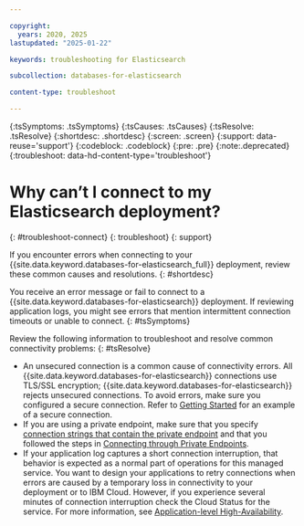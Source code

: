 ```yaml
---

copyright:
  years: 2020, 2025
lastupdated: "2025-01-22"

keywords: troubleshooting for Elasticsearch

subcollection: databases-for-elasticsearch

content-type: troubleshoot

---
```


{:tsSymptoms: .tsSymptoms}
{:tsCauses: .tsCauses}
{:tsResolve: .tsResolve}
{:shortdesc: .shortdesc}
{:screen: .screen}
{:support: data-reuse='support'}
{:codeblock: .codeblock}
{:pre: .pre}
{:note:.deprecated}
{:troubleshoot: data-hd-content-type='troubleshoot'}


# Why can’t I connect to my Elasticsearch deployment?
{: #troubleshoot-connect}
{: troubleshoot}
{: support}

If you encounter errors when connecting to your {{site.data.keyword.databases-for-elasticsearch_full}} deployment, review these common causes and resolutions.
{: #shortdesc}

You receive an error message or fail to connect to a {{site.data.keyword.databases-for-elasticsearch}} deployment.  If reviewing application logs, you might see errors that mention intermittent connection timeouts or unable to connect.
{: #tsSymptoms}

Review the following information to troubleshoot and resolve common connectivity problems:
{: #tsResolve}

* An unsecured connection is a common cause of connectivity errors.  All {{site.data.keyword.databases-for-elasticsearch}} connections use TLS/SSL encryption; {{site.data.keyword.databases-for-elasticsearch}} rejects unsecured connections.  To avoid errors, make sure you configured a secure connection.  Refer to [Getting Started](/docs/databases-for-elasticsearch?topic=databases-for-elasticsearch-getting-started) for an example of a secure connection.
* If you are using a private endpoint, make sure that you specify [connection strings that contain the private endpoint](/docs/databases-for-elasticsearch?topic=databases-for-elasticsearch-service-endpoints&interface=ui#private-endpoints-credentials) and that you followed the steps in [Connecting through Private Endpoints](/docs/databases-for-elasticsearch?topic=databases-for-elasticsearch-service-endpoints&interface=ui#private-endpoint-connections).
* If your application log captures a short connection interruption, that behavior is expected as a normal part of operations for this managed service. You want to design your applications to retry connections when errors are caused by a temporary loss in connectivity to your deployment or to IBM Cloud. However, if you experience several minutes of connection interruption check the Cloud Status for the service. For more information, see [Application-level High-Availability](/docs/databases-for-elasticsearch?topic=databases-for-elasticsearch-high-availability#application-level-high-availability).
